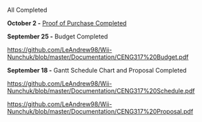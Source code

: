 All Completed



**October 2 -**
[Proof of Purchase Completed](https://github.com/LeAndrew98/Wii-Nunchuk/blob/master/Documentation/Proof%20of%20Payment.pdf)

**September 25 -** 
Budget Completed

https://github.com/LeAndrew98/Wii-Nunchuk/blob/master/Documentation/CENG317%20Budget.pdf

**September 18 -**
Gantt Schedule Chart and Proposal Completed

https://github.com/LeAndrew98/Wii-Nunchuk/blob/master/Documentation/CENG317%20Schedule.pdf


https://github.com/LeAndrew98/Wii-Nunchuk/blob/master/Documentation/CENG317%20Proposal.pdf
